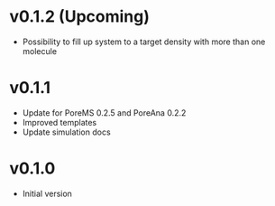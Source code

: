 # v0.1.2 (Upcoming)
* Possibility to fill up system to a target density with more than one molecule

# v0.1.1
* Update for PoreMS 0.2.5 and PoreAna 0.2.2
* Improved templates
* Update simulation docs

# v0.1.0
* Initial version
